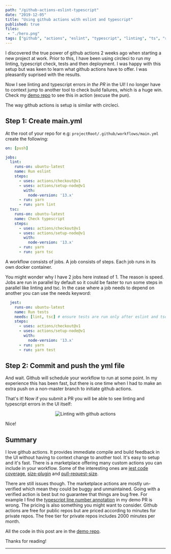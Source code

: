 ```yaml
---
path: "/github-actions-eslint-typescript"
date: "2019-12-05"
title: "Using github actions with eslint and typescript"
published: true
files:
 - "./hero.png"
tags: ["github", "actions", "eslint", "typescript", "linting", "ts", "react", "javascript", "continuous", "integration", "ci"]
---
```


I discovered the true power of github actions 2 weeks ago when starting a new project at work. Prior to this,
I have been using circleci to run my linting, typescript check, tests and then deployment. I was happy with
this setup but was keen to learn what github actions have to offer. I was pleasantly suprised with the results.

Now I see linting and typescript errors <i>in the PR</i> in the UI! I no longer have to context jump
to another tool to check build failures, which is a huge win. Check my [demo repo](https://github.com/yusinto/github-actions-demo/pull/1/files)
to see this in action (excuse the pun). 

The way github actions is setup is similar with circleci.
 
## Step 1: Create main.yml

At the root of your repo for e.g: `projectRoot/.github/workflows/main.yml` create the following:

```yaml
on: [push]

jobs:
  lint:
    runs-on: ubuntu-latest
    name: Run eslint
    steps:
      - uses: actions/checkout@v1
      - uses: actions/setup-node@v1
        with:
          node-version: '13.x'
      - run: yarn
      - run: yarn lint
  tsc:
    runs-on: ubuntu-latest
    name: Check typescript
    steps:
      - uses: actions/checkout@v1
      - uses: actions/setup-node@v1
        with:
          node-version: '13.x'
      - run: yarn
      - run: yarn tsc
```

A workflow consists of jobs. A job consists of steps. Each job runs in its own docker container.

You might wonder why I have 2 jobs here instead of 1. The reason is speed. Jobs are run in parallel by default
so it could be faster to run some steps in parallel like linting and tsc. In the case where a job needs to depend
on another you can use the needs keyword:

```yaml
  jest:
    runs-on: ubuntu-latest
    name: Run tests
    needs: [lint, tsc] # ensure tests are run only after eslint and tsc pass
    steps:
      - uses: actions/checkout@v1
      - uses: actions/setup-node@v1
        with:
          node-version: '13.x'
      - run: yarn
      - run: yarn test
```

## Step 2: Commit and push the yml file

And wait. Github will schedule your workflow to run at some point. In my experience this has been
fast, but there is one time when I had to make an extra push on a non-master branch to initiate
github actions.

That's it! Now if you submit a PR you will be able to see linting and typescript errors in the UI itself:

<p align="center">
<img src="https://user-images.githubusercontent.com/1593077/70263065-6358bc80-174a-11ea-8e62-aadb6de7a1fb.png" alt="Linting with github actions" />
</p>

Nice!

## Summary

I love github actions. It provides immediate compile and build feedback in the UI without having to context
change to another tool. It's easy to setup and it's fast. There is a marketplace offering many custom actions
you can include in your workflow. Some of the interesting ones are [jest code coverage](https://github.com/marketplace/actions/jest-code-coverage-report),
[size-plugin](https://github.com/marketplace/size-plugin) and [pull-request-size](https://github.com/marketplace/pull-request-size).

There are still issues though. The marketplace actions are mostly un-verified which mean they could be 
buggy and unmaintained. Going with a verified action is best but no guarantee that things are bug free. For
example I find the [typescript line number annotation](https://github.com/yusinto/github-actions-demo/pull/1/files#r354480279)
in my demo PR is wrong. The pricing is also something you might want to consider. Github actions are free
for public repos but are priced according to minutes for private repos. The free tier for private repos 
includes 2000 minutes per month.

All the code in this post are in the [demo repo](https://github.com/yusinto/github-actions-demo/pull/1/files).

Thanks for reading!

---------------------------------------------------------------------------------------
